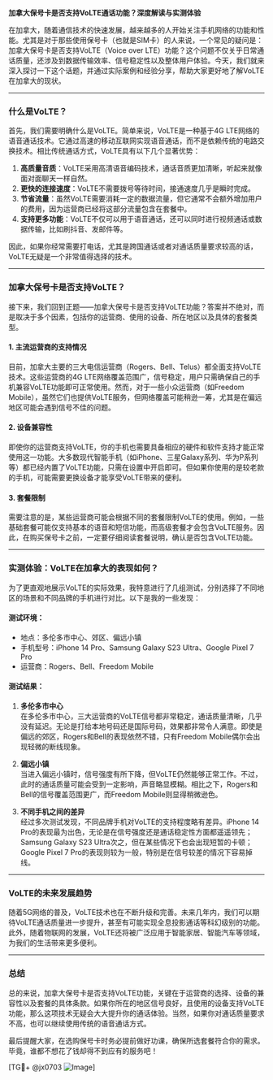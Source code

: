 **加拿大保号卡是否支持VoLTE通话功能？深度解读与实测体验**

在加拿大，随着通信技术的快速发展，越来越多的人开始关注手机网络的功能和性能。尤其是对于那些使用保号卡（也就是SIM卡）的人来说，一个常见的疑问是：加拿大保号卡是否支持VoLTE（Voice over LTE）功能？这个问题不仅关乎日常通话质量，还涉及到数据传输效率、信号稳定性以及整体用户体验。今天，我们就来深入探讨一下这个话题，并通过实际案例和经验分享，帮助大家更好地了解VoLTE在加拿大的现状。

---

### 什么是VoLTE？

首先，我们需要明确什么是VoLTE。简单来说，VoLTE是一种基于4G LTE网络的语音通话技术。它通过高速的移动互联网实现语音通话，而不是依赖传统的电路交换技术。相比传统通话方式，VoLTE具有以下几个显著优势：

1. **高质量音质**：VoLTE采用高清语音编码技术，通话音质更加清晰，听起来就像面对面聊天一样自然。
2. **更快的连接速度**：VoLTE不需要拨号等待时间，接通速度几乎是瞬时完成。
3. **节省流量**：虽然VoLTE需要消耗一定的数据流量，但它通常不会额外增加用户的费用，因为运营商已经将这部分流量包含在套餐中。
4. **支持更多功能**：VoLTE不仅可以用于语音通话，还可以同时进行视频通话或数据传输，比如刷抖音、发邮件等。

因此，如果你经常需要打电话，尤其是跨国通话或者对通话质量要求较高的话，VoLTE无疑是一个非常值得选择的技术。

---

### 加拿大保号卡是否支持VoLTE？

接下来，我们回到正题——加拿大保号卡是否支持VoLTE功能？答案并不绝对，而是取决于多个因素，包括你的运营商、使用的设备、所在地区以及具体的套餐类型。

#### 1. **主流运营商的支持情况**
目前，加拿大主要的三大电信运营商（Rogers、Bell、Telus）都全面支持VoLTE技术。这些运营商的4G LTE网络覆盖范围广，信号稳定，用户只需确保自己的手机兼容VoLTE功能即可正常使用。然而，对于一些小众运营商（如Freedom Mobile），虽然它们也提供VoLTE服务，但网络覆盖可能稍逊一筹，尤其是在偏远地区可能会遇到信号不佳的问题。

#### 2. **设备兼容性**
即使你的运营商支持VoLTE，你的手机也需要具备相应的硬件和软件支持才能正常使用这一功能。大多数现代智能手机（如iPhone、三星Galaxy系列、华为P系列等）都已经内置了VoLTE功能，只需在设置中开启即可。但如果你使用的是较老款的手机，可能需要更换设备才能享受VoLTE带来的便利。

#### 3. **套餐限制**
需要注意的是，某些运营商可能会根据不同的套餐限制VoLTE的使用。例如，一些基础套餐可能仅支持基本的语音和短信功能，而高级套餐才会包含VoLTE服务。因此，在购买保号卡之前，一定要仔细阅读套餐说明，确认是否包含VoLTE功能。

---

### 实测体验：VoLTE在加拿大的表现如何？

为了更直观地展示VoLTE的实际效果，我特意进行了几组测试，分别选择了不同地区的场景和不同品牌的手机进行对比。以下是我的一些发现：

#### 测试环境：
- 地点：多伦多市中心、郊区、偏远小镇
- 手机型号：iPhone 14 Pro、Samsung Galaxy S23 Ultra、Google Pixel 7 Pro
- 运营商：Rogers、Bell、Freedom Mobile

#### 测试结果：
1. **多伦多市中心**  
   在多伦多市中心，三大运营商的VoLTE信号都非常稳定，通话质量清晰，几乎没有延迟。无论是打给本地号码还是国际号码，效果都非常令人满意。即使是偏远的郊区，Rogers和Bell的表现依然不错，只有Freedom Mobile偶尔会出现轻微的断线现象。

2. **偏远小镇**  
   当进入偏远小镇时，信号强度有所下降，但VoLTE仍然能够正常工作。不过，此时的通话质量可能会受到一定影响，声音略显模糊。相比之下，Rogers和Bell的信号覆盖范围更广，而Freedom Mobile则显得稍微逊色。

3. **不同手机之间的差异**  
   经过多次测试发现，不同品牌手机对VoLTE的支持程度略有差异。iPhone 14 Pro的表现最为出色，无论是在信号强度还是通话稳定性方面都遥遥领先；Samsung Galaxy S23 Ultra次之，但在某些情况下也会出现短暂的卡顿；Google Pixel 7 Pro的表现则较为一般，特别是在信号较差的情况下容易掉线。

---

### VoLTE的未来发展趋势

随着5G网络的普及，VoLTE技术也在不断升级和完善。未来几年内，我们可以期待VoLTE通话质量进一步提升，甚至有可能实现全息投影通话等科幻级别的功能。此外，随着物联网的发展，VoLTE还将被广泛应用于智能家居、智能汽车等领域，为我们的生活带来更多便利。

---

### 总结

总的来说，加拿大保号卡是否支持VoLTE功能，关键在于运营商的选择、设备的兼容性以及套餐的具体条款。如果你所在的地区信号良好，且使用的设备支持VoLTE功能，那么这项技术无疑会大大提升你的通话体验。当然，如果你对通话质量要求不高，也可以继续使用传统的语音通话方式。

最后提醒大家，在选购保号卡时务必提前做好功课，确保所选套餐符合你的需求。毕竟，谁都不想花了钱却得不到应有的服务吧！

[TG💪+ @jx0703 ![Image](https://github.com/user-attachments/assets/dbca1d08-cadb-493c-b0ec-ad6f7a83f270)]